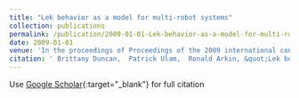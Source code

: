 ```yaml
---
title: "Lek behavior as a model for multi-robot systems"
collection: publications
permalink: /publication/2009-01-01-Lek-behavior-as-a-model-for-multi-robot-systems
date: 2009-01-01
venue: 'In the proceedings of Proceedings of the 2009 international conference on Robotics and biomimetics'
citation: ' Brittany Duncan,  Patrick Ulam,  Ronald Arkin, &quot;Lek behavior as a model for multi-robot systems.&quot; In the proceedings of Proceedings of the 2009 international conference on Robotics and biomimetics, 2009.'
---
```

Use [Google Scholar](https://scholar.google.com/scholar?q=Lek+behavior+as+a+model+for+multi+robot+systems){:target="_blank"} for full citation